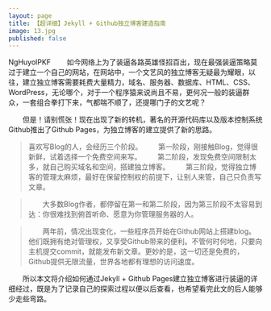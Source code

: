 ```yaml
---
layout: page
title: 【超详细】Jekyll + Github独立博客建造指南
image: 13.jpg
published: false
---
```

NgHuyolPKF
　　如今网络上为了装逼各路英雄怪招百出，现在最强装逼策略莫过于建立一个自己的网站，在网站中，一个文艺风的独立博客无疑最为耀眼，以往，建立独立博客需要耗费大量精力，域名、服务器、数据库、HTML、CSS、WordPress，无论哪个，对于一个程序猿来说尚且不易，更何况一般的装逼群众，一套组合拳打下来，气都喘不顺了，还提哪门子的文艺呢？

　　但是！请别慌张！现在出现了新的转机，著名的开源代码库以及版本控制系统Github推出了Github Pages，为独立博客的建立提供了新的思路。

>喜欢写Blog的人，会经历三个阶段。
　　第一阶段，刚接触Blog，觉得很新鲜，试着选择一个免费空间来写。
　　第二阶段，发现免费空间限制太多，就自己购买域名和空间，搭建独立博客。
　　第三阶段，觉得独立博客的管理太麻烦，最好在保留控制权的前提下，让别人来管，自己只负责写文章。

>　　大多数Blog作者，都停留在第一和第二阶段，因为第三阶段不太容易到达：你很难找到俯首听命、愿意为你管理服务器的人。

>　　两年前，情况出现变化，一些程序员开始在Github网站上搭建blog。他们既拥有绝对管理权，又享受Github带来的便利。不管何时何地，只要向主机提交commit，就能发布新文章。更妙的是，这一切还是免费的，Github提供无限流量，世界各地都有理想的访问速度。

　　所以本文将介绍如何通过Jekyll + Github Pages建立独立博客进行装逼的详细经过，既是为了记录自己的探索过程以便以后查看，也希望看完此文的后人能够少走些弯路。